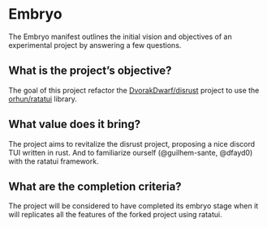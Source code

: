# Embryo

The Embryo manifest outlines the initial vision and objectives of an experimental project by answering a few questions.

## What is the project’s objective?

The goal of this project refactor the [DvorakDwarf/disrust](https://github.com/DvorakDwarf/disrust) project to use the [orhun/ratatui](https://github.com/ratatui/ratatui) library.

## What value does it bring?

The project aims to revitalize the disrust project, proposing a nice discord TUI written in rust. And to familiarize ourself (@guilhem-sante, @dfayd0) with the ratatui framework.

## What are the completion criteria?

The project will be considered to have completed its embryo stage when it will replicates all the features of the forked project using ratatui.
